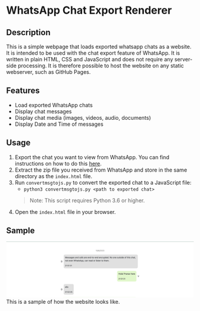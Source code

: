 # WhatsApp Chat Export Renderer
## Description
This is a simple webpage that loads exported whatsapp chats as a website. It is intended to be used with the chat export feature of WhatsApp. It is written in plain HTML, CSS and JavaScript and does not require any server-side processing. It is therefore possible to host the website on any static webserver, such as GitHub Pages.

## Features
- Load exported WhatsApp chats
- Display chat messages
- Display chat media (images, videos, audio, documents)
- Display Date and Time of messages

## Usage
1. Export the chat you want to view from WhatsApp. You can find instructions on how to do this [here](https://faq.whatsapp.com/en/android/23756533/).
2. Extract the zip file you received from WhatsApp and store in the same directory as the `index.html` file.
3. Run `convertmsgtojs.py` to convert the exported chat to a JavaScript file:
    - `python3 convertmsgtojs.py <path to exported chat>`
    > Note: This script requires Python 3.6 or higher.
4. Open the `index.html` file in your browser.


## Sample
![Sample](image.png)
This is a sample of how the website looks like.
